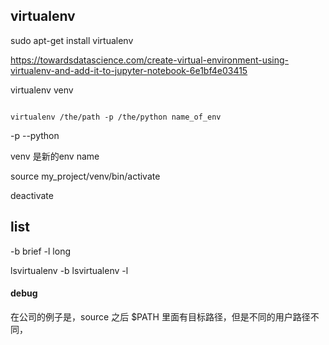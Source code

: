 ##  virtualenv

sudo apt-get install virtualenv

https://towardsdatascience.com/create-virtual-environment-using-virtualenv-and-add-it-to-jupyter-notebook-6e1bf4e03415

virtualenv venv



```

virtualenv /the/path -p /the/python name_of_env

```
-p --python 

venv 是新的env name

source my_project/venv/bin/activate

deactivate





## list 
-b      brief
-l      long


lsvirtualenv -b
lsvirtualenv -l


#### debug

在公司的例子是，source 之后 $PATH 里面有目标路径，但是不同的用户路径不同，  
